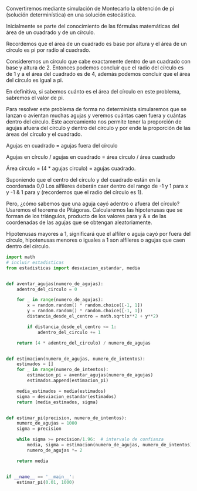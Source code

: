 Convertiremos mediante simulación de Montecarlo la obtención de pi (solución determinística) en una solución estocástica.

Inicialmente se parte del conocimiento de las fórmulas matemáticas del área de un cuadrado y de un círculo.

Recordemos que el área de un cuadrado es base por altura y el área de un círculo es pi por radio al cuadrado.

Consideremos un circulo que cabe exactamente dentro de un cuadrado con base y altura de 2.
Entonces podemos concluir que el radio del círculo es de 1 y a el área del cuadrado es de 4, además podemos concluir que el área del círculo es igual a pi.

En definitiva, si sabemos cuánto es el área del círculo en este problema, sabremos el valor de pi.

Para resolver este problema de forma no determinista simularemos que se lanzan o avientan muchas agujas y veremos cuántas caen fuera y cuántas dentro del círculo.
Este acercamiento nos permite tener la proporción de agujas afuera del círculo y dentro del círculo y por ende la proporción de las áreas del círculo y el cuadrado.

Agujas en cuadrado = agujas fuera del círculo

Agujas en círculo / agujas en cuadrado = área circulo / área cuadrado

Área circulo = (4 \* agujas circulo) = agujas cuadrado.

Suponiendo que el centro del círculo y del cuadrado están en la coordenada 0,0
Los alfileres deberán caer dentro del rango de -1 y 1 para x y -1 & 1 para y (recordemos que el radio del círculo es 1).

Pero, ¿cómo sabemos que una aguja cayó adentro o afuera del círculo?
Usaremos el teorema de Pitágoras.
Calcularemos las hipotenusas que se forman de los triángulos, producto de los valores para y & x de las coordenadas de las agujas que se obtengan aleatoriamente.

Hipotenusas mayores a 1, significará que el alfiler o aguja cayó por fuera del círculo, hipotenusas menores o iguales a 1 son alfileres o agujas que caen dentro del círculo.

```python
import math
# incluir estadisticas
from estadisticas import desviacion_estandar, media


def aventar_agujas(numero_de_agujas):
    adentro_del_circulo = 0

    for _ in range(numero_de_agujas):
        x = random.random() * random.choice([-1, 1])
        y = random.random() * random.choice([-1, 1])
        distancia_desde_el_centro = math.sqrt(x**2 + y**2)

        if distancia_desde_el_centro <= 1:
            adentro_del_circulo += 1

    return (4 * adentro_del_circulo) / numero_de_agujas


def estimacion(numero_de_agujas, numero_de_intentos):
    estimados = []
    for _ in range(numero_de_intentos):
        estimacion_pi = aventar_agujas(numero_de_agujas)
        estimados.append(estimacion_pi)

    media_estimados = media(estimados)
    sigma = desviacion_estandar(estimados)
    return (media_estimados, sigma)


def estimar_pi(precision, numero_de_intentos):
    numero_de_agujas = 1000
    sigma = precision

    while sigma >= precision/1.96:  # intervalo de confianza
        media, sigma = estimacion(numero_de_agujas, numero_de_intentos)
        numero_de_agujas *= 2

    return media


if __name__ == '__main__':
    estimar_pi(0.01, 1000)
```

<!--stackedit_data:
eyJoaXN0b3J5IjpbMTQ3MDEyODc2M119
-->

